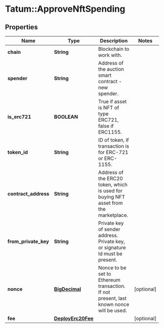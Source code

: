 # Tatum::ApproveNftSpending

## Properties
Name | Type | Description | Notes
------------ | ------------- | ------------- | -------------
**chain** | **String** | Blockchain to work with. | 
**spender** | **String** | Address of the auction smart contract - new spender. | 
**is_erc721** | **BOOLEAN** | True if asset is NFT of type ERC721, false if ERC1155. | 
**token_id** | **String** | ID of token, if transaction is for ERC-721 or ERC-1155. | 
**contract_address** | **String** | Address of the ERC20 token, which is used for buying NFT asset from the marketplace. | 
**from_private_key** | **String** | Private key of sender address. Private key, or signature Id must be present. | 
**nonce** | [**BigDecimal**](BigDecimal.md) | Nonce to be set to Ethereum transaction. If not present, last known nonce will be used. | [optional] 
**fee** | [**DeployErc20Fee**](DeployErc20Fee.md) |  | [optional] 

